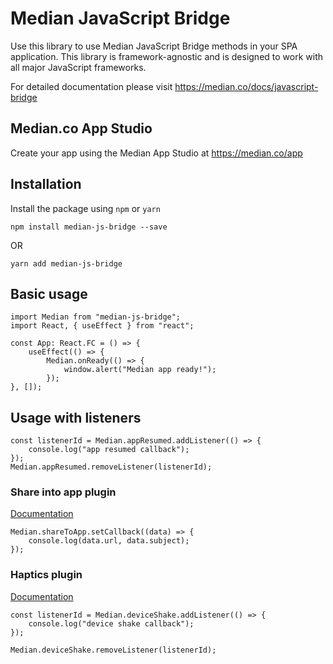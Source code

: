 #  Median JavaScript Bridge

Use this library to use Median JavaScript Bridge methods in your SPA application. This library is framework-agnostic and is designed to work with all major JavaScript frameworks.

For detailed documentation please visit https://median.co/docs/javascript-bridge

## Median.co App Studio

Create your app using the Median App Studio at https://median.co/app

## Installation

Install the package using `npm` or `yarn`

    npm install median-js-bridge --save

OR

    yarn add median-js-bridge

## Basic usage

    import Median from "median-js-bridge";
    import React, { useEffect } from "react";
    
    const App: React.FC = () => {
        useEffect(() => {
            Median.onReady(() => {
                window.alert("Median app ready!");
            });
    }, []);

## Usage with listeners

    const listenerId = Median.appResumed.addListener(() => {
        console.log("app resumed callback");
    });
    Median.appResumed.removeListener(listenerId);

### Share into app plugin
[Documentation](https://median.co/docs/share-into-app)

    Median.shareToApp.setCallback((data) => {
        console.log(data.url, data.subject);
    });

### Haptics plugin
[Documentation](https://median.co/docs/haptics)

    const listenerId = Median.deviceShake.addListener(() => {
        console.log("device shake callback");
    });

    Median.deviceShake.removeListener(listenerId);

